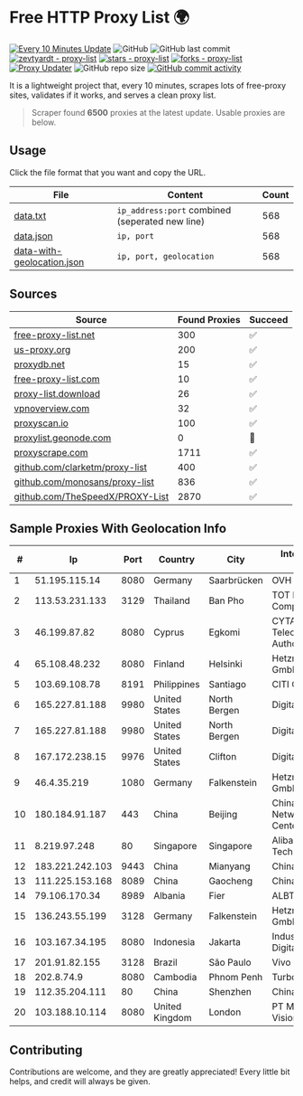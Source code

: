 
# Free HTTP Proxy List 🌍

[![Every 10 Minutes Update](https://github.com/mertguvencli/http-proxy-list/actions/workflows/main.yml/badge.svg?branch=main)](https://github.com/mertguvencli/http-proxy-list/actions/workflows/main.yml)
![GitHub](https://img.shields.io/github/license/mertguvencli/http-proxy-list)
![GitHub last commit](https://img.shields.io/github/last-commit/mertguvencli/http-proxy-list)
[![zevtyardt - proxy-list](https://img.shields.io/static/v1?label=zevtyardt&message=proxy-list&color=blue&logo=github)](https://github.com/zevtyardt/proxy-list "Go to GitHub repo")
[![stars - proxy-list](https://img.shields.io/github/stars/zevtyardt/proxy-list?style=social)](https://github.com/zevtyardt/proxy-list)
[![forks - proxy-list](https://img.shields.io/github/forks/zevtyardt/proxy-list?style=social)](https://github.com/zevtyardt/proxy-list)
[![Proxy Updater](https://github.com/zevtyardt/proxy-list/workflows/Proxy%20Updater/badge.svg)](https://github.com/zevtyardt/proxy-list/actions?query=workflow:"Proxy+Updater")
![GitHub repo size](https://img.shields.io/github/repo-size/zevtyardt/proxy-list)
[![GitHub commit activity](https://img.shields.io/github/commit-activity/m/zevtyardt/proxy-list?logo=commits)](https://github.com/zevtyardt/proxy-list/commits/main)

It is a lightweight project that, every 10 minutes, scrapes lots of free-proxy sites, validates if it works, and serves a clean proxy list.

> Scraper found **6500** proxies at the latest update. Usable proxies are below.

## Usage

Click the file format that you want and copy the URL.

|File|Content|Count|
|----|-------|-----|
|[data.txt](https://raw.githubusercontent.com/mertguvencli/http-proxy-list/main/proxy-list/data.txt)|`ip_address:port` combined (seperated new line)|568|
|[data.json](https://raw.githubusercontent.com/mertguvencli/http-proxy-list/main/proxy-list/data.json)|`ip, port`|568|
|[data-with-geolocation.json](https://raw.githubusercontent.com/mertguvencli/http-proxy-list/main/proxy-list/data-with-geolocation.json)|`ip, port, geolocation`|568|

## Sources

|Source|Found Proxies|Succeed|
|------|-------------|-------|
|[free-proxy-list.net](https://free-proxy-list.net)|300|✅|
|[us-proxy.org](https://www.us-proxy.org)|200|✅|
|[proxydb.net](http://proxydb.net)|15|✅|
|[free-proxy-list.com](https://free-proxy-list.com/?page=&port=&type%5B%5D=http&type%5B%5D=https&up_time=0&search=Search)|10|✅|
|[proxy-list.download](https://www.proxy-list.download/HTTP)|26|✅|
|[vpnoverview.com](https://vpnoverview.com/privacy/anonymous-browsing/free-proxy-servers)|32|✅|
|[proxyscan.io](https://www.proxyscan.io)|100|✅|
|[proxylist.geonode.com](https://proxylist.geonode.com/api/proxy-list?limit=300&page=1&sort_by=lastChecked&sort_type=desc&protocols=http,https)|0|🚫|
|[proxyscrape.com](https://api.proxyscrape.com/v2/?request=displayproxies&protocol=http&timeout=10000&country=all&ssl=all&anonymity=all)|1711|✅|
|[github.com/clarketm/proxy-list](https://raw.githubusercontent.com/clarketm/proxy-list/master/proxy-list-raw.txt)|400|✅|
|[github.com/monosans/proxy-list](https://raw.githubusercontent.com/monosans/proxy-list/main/proxies/http.txt)|836|✅|
|[github.com/TheSpeedX/PROXY-List](https://raw.githubusercontent.com/TheSpeedX/PROXY-List/master/http.txt)|2870|✅|


## Sample Proxies With Geolocation Info

|#|Ip|Port|Country|City|Internet Service Provider|
|-|--|----|-------|----|-------------------------|
|1|51.195.115.14|8080|Germany|Saarbrücken|OVH SAS|
|2|113.53.231.133|3129|Thailand|Ban Pho|TOT Public Company Limited|
|3|46.199.87.82|8080|Cyprus|Egkomi|CYTANET - Cyprus Telecommunications Authority|
|4|65.108.48.232|8080|Finland|Helsinki|Hetzner Online GmbH|
|5|103.69.108.78|8191|Philippines|Santiago|CITI Cableworld Inc.|
|6|165.227.81.188|9980|United States|North Bergen|DigitalOcean, LLC|
|7|165.227.81.188|9980|United States|North Bergen|DigitalOcean, LLC|
|8|167.172.238.15|9976|United States|Clifton|DigitalOcean, LLC|
|9|46.4.35.219|1080|Germany|Falkenstein|Hetzner Online GmbH|
|10|180.184.91.187|443|China|Beijing|China Internet Network Information Center|
|11|8.219.97.248|80|Singapore|Singapore|Alibaba (US) Technology Co., Ltd.|
|12|183.221.242.103|9443|China|Mianyang|China Mobile|
|13|111.225.153.168|8089|China|Gaocheng|Chinanet|
|14|79.106.170.34|8989|Albania|Fier|ALBTELECOM-AS|
|15|136.243.55.199|3128|Germany|Falkenstein|Hetzner Online GmbH|
|16|103.167.34.195|8080|Indonesia|Jakarta|Industri Kreatif Digital|
|17|201.91.82.155|3128|Brazil|São Paulo|Vivo|
|18|202.8.74.9|8080|Cambodia|Phnom Penh|Turbotech CO.|
|19|112.35.204.111|80|China|Shenzhen|China Mobile|
|20|103.188.10.114|8080|United Kingdom|London|PT Media Polewali Vision|



## Contributing

Contributions are welcome, and they are greatly appreciated! Every
little bit helps, and credit will always be given.

